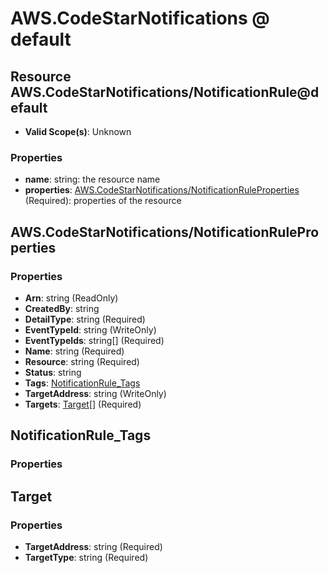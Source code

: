 # AWS.CodeStarNotifications @ default

## Resource AWS.CodeStarNotifications/NotificationRule@default
* **Valid Scope(s)**: Unknown
### Properties
* **name**: string: the resource name
* **properties**: [AWS.CodeStarNotifications/NotificationRuleProperties](#awscodestarnotificationsnotificationruleproperties) (Required): properties of the resource

## AWS.CodeStarNotifications/NotificationRuleProperties
### Properties
* **Arn**: string (ReadOnly)
* **CreatedBy**: string
* **DetailType**: string (Required)
* **EventTypeId**: string (WriteOnly)
* **EventTypeIds**: string[] (Required)
* **Name**: string (Required)
* **Resource**: string (Required)
* **Status**: string
* **Tags**: [NotificationRule_Tags](#notificationruletags)
* **TargetAddress**: string (WriteOnly)
* **Targets**: [Target](#target)[] (Required)

## NotificationRule_Tags
### Properties

## Target
### Properties
* **TargetAddress**: string (Required)
* **TargetType**: string (Required)

